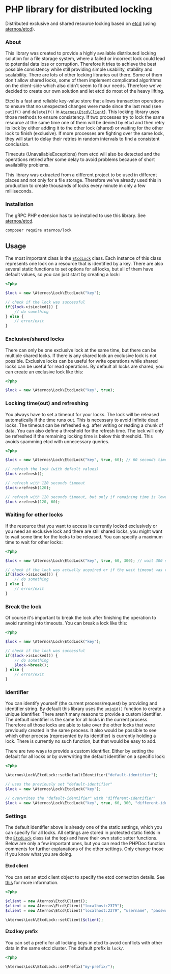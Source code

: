 # PHP library for distributed locking
Distributed exclusive and shared resource locking based on [etcd](https://github.com/etcd-io/etcd) (using [aternos/etcd](https://github.com/aternosorg/php-etcd)).

### About
This library was created to provide a highly available distributed locking solution for a file storage system,
where a failed or incorrect lock could lead to potential data loss or corruption. Therefore it tries to achieve
the best possible consistency while still providing simple usability, stability and scalability. There are lots 
of other locking libraries out there. Some of them don't allow shared locks, some of them implement complicated 
algorithms on the client-side which also didn't seem to fit our needs. Therefore we've decided to create our own solution 
and let etcd do most of the heavy lifting.

Etcd is a fast and reliable key-value store that allows transaction operations to ensure that no unexpected changes were made 
since the last read (see `putIf()` and `deleteIf()` in [`Aternos\Etcd\Client`](https://github.com/aternosorg/php-etcd/blob/master/src/Client.php)).
This locking library uses those methods to ensure consistency. If two processes try to lock the same resource at the same
time one of them will be denied by etcd and then retry its lock by either adding it to the other lock (shared) or waiting
for the other lock to finish (exclusive). If more processes are fighting over the same lock, they will start to delay their
retries in random intervals to find a consistent conclusion.

Timeouts (UnavailableExceptions) from etcd will also be detected and the operations retried after some delay to avoid
problems because of short availability problems.

This library was extracted from a different project to be used in different places and not only for a file storage.
Therefore we've already used this in production to create thousands of locks every minute in only a few milliseconds.

### Installation
The gRPC PHP extension has to be installed to use this library. See [aternos/etcd](https://github.com/aternosorg/php-etcd#installation).

```bash
composer require aternos/lock
```

## Usage
The most important class is the [`EtcdLock`](src/EtcdLock.php) class. Each instance of this class represents
one lock on a resource that is identified by a key. There are also several static functions to set options
for all locks, but all of them have default values, so you can just start by creating a lock:

```php
<?php

$lock = new \Aternos\Lock\EtcdLock("key");

// check if the lock was successful
if($lock->isLocked()) {
    // do something
} else {
    // error/exit
}
```

### Exclusive/shared locks
There can only be one exclusive lock at the same time, but there can be multiple shared locks. If there is
any shared lock an exclusive lock is not possible. Exclusive locks can be useful for write operations while
shared locks can be useful for read operations. By default all locks are shared, you can create an exclusive
lock like this:

```php
<?php 

$lock = new \Aternos\Lock\EtcdLock("key", true);
```

### Locking time(out) and refreshing
You always have to set a timeout for your locks. The lock will be released automatically if the time runs out.
This is necessary to avoid infinite dead locks. The timeout can be refreshed e.g. after writing or reading a
chunk of data. You can also define a threshold for the refresh time. The lock will only be refreshed if
the remaining locking time is below this threshold. This avoids spamming etcd with unnecessary queries.

```php
<?php 

$lock = new \Aternos\Lock\EtcdLock("key", true, 60); // 60 seconds timeout

// refresh the lock (with default values)
$lock->refresh();

// refresh with 120 seconds timeout
$lock->refresh(120);

// refresh with 120 seconds timeout, but only if remaining time is lower than 60 seconds
$lock->refresh(120, 60);
```

### Waiting for other locks
If the resource that you want to access is currently locked exclusively or you need an exclusive lock and there
are still shared locks, you might want to wait some time for the locks to be released. You can specify a maximum
time to wait for other locks:

```php
<?php 

$lock = new \Aternos\Lock\EtcdLock("key", true, 60, 300); // wait 300 seconds for other locks

// check if the lock was actually acquired or if the wait timeout was reached
if($lock->isLocked()) {
    // do something
} else {
    // error/exit
}
```

### Break the lock
Of course it's important to break the lock after finishing the operation to avoid running into timeouts. You can break
a lock like this:

```php
<?php

$lock = new \Aternos\Lock\EtcdLock("key");

// check if the lock was successful
if($lock->isLocked()) {
    // do something
    $lock->break();
} else {
    // error/exit
}
```

### Identifier
You can identify yourself (the current process/request) by providing and identifier string. By default this library
uses the `uniqid()` function to create a unique identifier. There aren't many reasons to provide a custom identifier.
The default identifier is the same for all locks in the current process. Therefore all those locks are able to take
over the other locks that were previously created in the same process. It also would be possible to see which other
process (represented by its identifier) is currently holding a lock. There is currently no such function, but that 
would be easy to add.

There are two ways to provide a custom identifier. Either by setting the default for all locks or by overwriting 
the default identifier on a specific lock:

```php
<?php

\Aternos\Lock\EtcdLock::setDefaultIdentifier("default-identifier");

// uses the previously set "default-identifier"
$lock = new \Aternos\Lock\EtcdLock("key"); 

// overwrites the "default-identifier" with "different-identifier"
$lock = new \Aternos\Lock\EtcdLock("key", true, 60, 300, "different-identifier"); 
```

### Settings
The default identifier above is already one of the static settings, which you can specify for all locks. All settings 
are stored in protected static fields in the [`EtcdLock`](src/EtcdLock.php) class (at the top) and have their own static
setter functions. Below are only a few important ones, but you can read the PHPDoc function comments for further explanations
of the other settings. Only change those if you know what you are doing.

#### Etcd client
You can set an etcd client object to specify the etcd connection details. See [this](https://github.com/aternosorg/php-etcd#client-class)
for more information.

```php
<?php

$client = new Aternos\Etcd\Client();
$client = new Aternos\Etcd\Client("localhost:2379");
$client = new Aternos\Etcd\Client("localhost:2379", "username", "password");

\Aternos\Lock\EtcdLock::setClient($client);
```

#### Etcd key prefix
You can set a prefix for all locking keys in etcd to avoid conflicts with other data in the same etcd cluster.
The default prefix is `lock/`.

```php
<?php

\Aternos\Lock\EtcdLock::setPrefix("my-prefix/");
```
